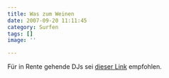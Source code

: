 ```yaml
---
title: Was zum Weinen
date: 2007-09-20 11:11:45
category: Surfen
tags: []
image: ''

---
```


Für in Rente gehende DJs sei [dieser Link](http://www.zeit.de/online/2007/38/hausmusik) empfohlen.

